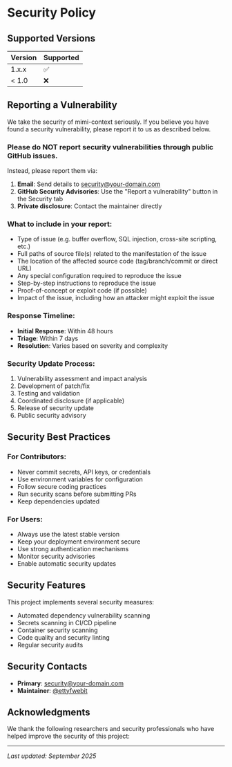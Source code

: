 # Security Policy

## Supported Versions

| Version | Supported          |
| ------- | ------------------ |
| 1.x.x   | :white_check_mark: |
| < 1.0   | :x:                |

## Reporting a Vulnerability

We take the security of mimi-context seriously. If you believe you have found a security vulnerability, please report it to us as described below.

### Please do NOT report security vulnerabilities through public GitHub issues.

Instead, please report them via:

1. **Email**: Send details to [security@your-domain.com](mailto:security@your-domain.com)
2. **GitHub Security Advisories**: Use the "Report a vulnerability" button in the Security tab
3. **Private disclosure**: Contact the maintainer directly

### What to include in your report:

- Type of issue (e.g. buffer overflow, SQL injection, cross-site scripting, etc.)
- Full paths of source file(s) related to the manifestation of the issue
- The location of the affected source code (tag/branch/commit or direct URL)
- Any special configuration required to reproduce the issue
- Step-by-step instructions to reproduce the issue
- Proof-of-concept or exploit code (if possible)
- Impact of the issue, including how an attacker might exploit the issue

### Response Timeline:

- **Initial Response**: Within 48 hours
- **Triage**: Within 7 days
- **Resolution**: Varies based on severity and complexity

### Security Update Process:

1. Vulnerability assessment and impact analysis
2. Development of patch/fix
3. Testing and validation
4. Coordinated disclosure (if applicable)
5. Release of security update
6. Public security advisory

## Security Best Practices

### For Contributors:

- Never commit secrets, API keys, or credentials
- Use environment variables for configuration
- Follow secure coding practices
- Run security scans before submitting PRs
- Keep dependencies updated

### For Users:

- Always use the latest stable version
- Keep your deployment environment secure
- Use strong authentication mechanisms
- Monitor security advisories
- Enable automatic security updates

## Security Features

This project implements several security measures:

- Automated dependency vulnerability scanning
- Secrets scanning in CI/CD pipeline
- Container security scanning
- Code quality and security linting
- Regular security audits

## Security Contacts

- **Primary**: [security@your-domain.com](mailto:security@your-domain.com)
- **Maintainer**: [@ettyfwebit](https://github.com/ettyfwebit)

## Acknowledgments

We thank the following researchers and security professionals who have helped improve the security of this project:

<!-- Add acknowledgments here as they come in -->

---

*Last updated: September 2025*